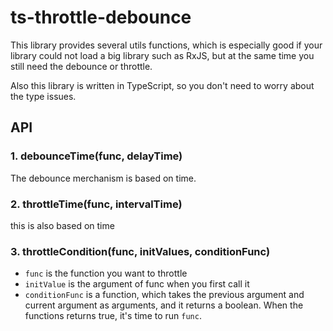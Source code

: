 # ts-throttle-debounce

This library provides several utils functions, which is especially good if your library could not load a big library such as RxJS, but at the same time you still need the debounce or throttle.

Also this library is written in TypeScript, so you don't need to worry about the type issues.

## API

### 1. debounceTime(func, delayTime)
The debounce merchanism is based on time.

### 2. throttleTime(func, intervalTime)
this is also based on time

### 3. throttleCondition(func, initValues, conditionFunc)
* `func` is the function you want to throttle
* `initValue` is the argument of func when you first call it
* `conditionFunc` is a function, which takes the previous argument and current argument as arguments, and it returns a boolean.
When the functions returns true, it's time to run `func`.
